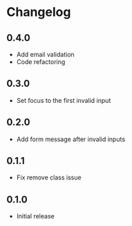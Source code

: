 # Changelog

## 0.4.0

* Add email validation
* Code refactoring

## 0.3.0

* Set focus to the first invalid input

## 0.2.0

* Add form message after invalid inputs

## 0.1.1

* Fix remove class issue

## 0.1.0

* Initial release